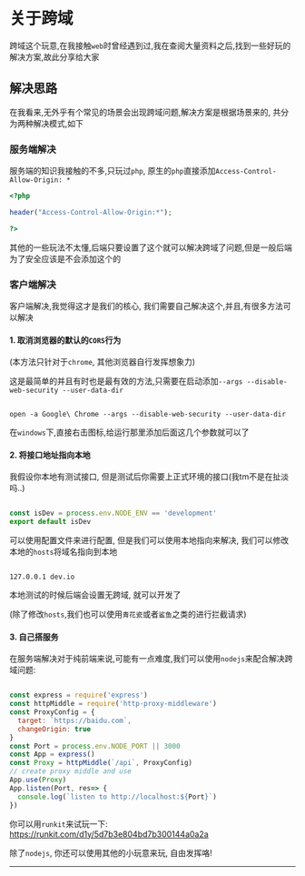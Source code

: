 # 关于跨域

跨域这个玩意,在我接触`web`时曾经遇到过,我在查阅大量资料之后,找到一些好玩的解决方案,故此分享给大家

## 解决思路

在我看来,无外乎有个常见的场景会出现跨域问题,解决方案是根据场景来的, 共分为两种解决模式,如下

### 服务端解决

服务端的知识我接触的不多,只玩过`php`, 原生的`php`直接添加`Access-Control-Allow-Origin: *`

```php
<?php

header("Access-Control-Allow-Origin:*");

?>
```

其他的一些玩法不太懂,后端只要设置了这个就可以解决跨域了问题,但是一般后端为了安全应该是不会添加这个的

### 客户端解决

客户端解决,我觉得这才是我们的核心, 我们需要自己解决这个,并且,有很多方法可以解决

#### 1. 取消浏览器的默认的`CORS`行为

(本方法只针对于`chrome`, 其他浏览器自行发挥想象力)

这是最简单的并且有时也是最有效的方法,只需要在启动添加`--args --disable-web-security --user-data-dir`

```console

open -a Google\ Chrome --args --disable-web-security --user-data-dir

```

在`windows`下,直接右击图标,给运行那里添加后面这几个参数就可以了

#### 2. 将接口地址指向本地

我假设你本地有测试接口, 但是测试后你需要上正式环境的接口(我tm不是在扯淡吗..)

```js

const isDev = process.env.NODE_ENV == 'development'
export default isDev

```

可以使用配置文件来进行配置, 但是我们可以使用本地指向来解决, 我们可以修改本地的`hosts`将域名指向到本地

```

127.0.0.1 dev.io

```

本地测试的时候后端会设置无跨域, 就可以开发了

(除了修改`hosts`,我们也可以使用`青花瓷`或者`鲨鱼`之类的进行拦截请求)

#### 3. 自己搭服务

在服务端解决对于纯前端来说,可能有一点难度,我们可以使用`nodejs`来配合解决跨域问题:

```js

const express = require('express')
const httpMiddle = require('http-proxy-middleware')
const ProxyConfig = {
  target: `https://baidu.com`,
  changeOrigin: true
}
const Port = process.env.NODE_PORT || 3000
const App = express()
const Proxy = httpMiddle(`/api`, ProxyConfig)
// create proxy middle and use
App.use(Proxy)
App.listen(Port, res=> {
  console.log(`listen to http://localhost:${Port}`)
})

```

你可以用`runkit`来试玩一下: https://runkit.com/d1y/5d7b3e804bd7b300144a0a2a

除了`nodejs`, 你还可以使用其他的小玩意来玩, 自由发挥咯!


----